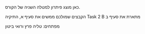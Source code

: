 כאן מוצג פיתרון למטלה השניה של הקורס.

הקבצים שמולכם ממשים את סעיף א,
התיקיה Task 2 B מתארת את סעיף ב

מפתחים: טליה פרץ ורואי ביטון
